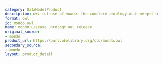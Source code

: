 ```yaml
---
category: DataModelProduct
description: OWL release of MONDO. The Complete ontology with merged imports.
format: owl
id: mondo.owl
name: Mondo Disease Ontology OWL release
original_source:
- mondo
product_url: https://purl.obolibrary.org/obo/mondo.owl
secondary_source:
- mondo
layout: product_detail
---
```

